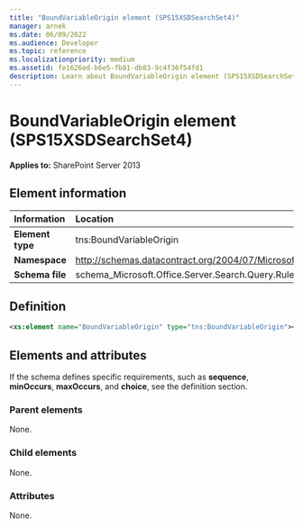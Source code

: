 ```yaml
---
title: "BoundVariableOrigin element (SPS15XSDSearchSet4)"
manager: arnek
ms.date: 06/09/2022
ms.audience: Developer
ms.topic: reference
ms.localizationpriority: medium
ms.assetid: fe1626ed-b6e5-fb81-db83-9c4f36f54fd1
description: Learn about BoundVariableOrigin element (SPS15XSDSearchSet4).
---
```


# BoundVariableOrigin element (SPS15XSDSearchSet4)

**Applies to:** SharePoint Server 2013

## Element information

|Information|Location|
|:-----|:-----|
|**Element type**  |tns:BoundVariableOrigin   |
|**Namespace**  |http://schemas.datacontract.org/2004/07/Microsoft.Office.Server.Search.Query.Rules   |
|**Schema file**  |schema_Microsoft.Office.Server.Search.Query.Rules.xsd   |

## Definition

```XML
<xs:element name="BoundVariableOrigin" type="tns:BoundVariableOrigin"></xs:element>

```

## Elements and attributes

If the schema defines specific requirements, such as **sequence**, **minOccurs**, **maxOccurs**, and **choice**, see the definition section.

### Parent elements

None.

### Child elements

None.

### Attributes

None.
